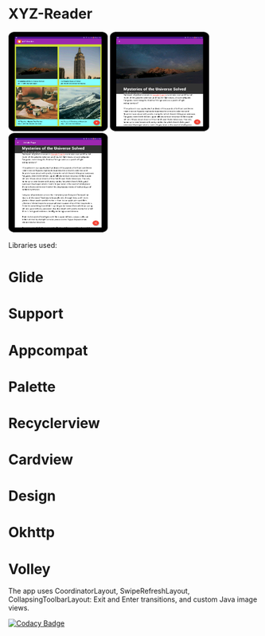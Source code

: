# XYZ-Reader

<img src="xyz main.png" width="200" height="200">
<img src="xyz detail.png" width="200" height="200">
<img src="xyz detail1.png" width="200" height="200">

Libraries used:
# Glide
# Support
# Appcompat
# Palette
# Recyclerview
# Cardview
# Design
# Okhttp
# Volley

The app uses CoordinatorLayout, SwipeRefreshLayout, CollapsingToolbarLayout: Exit and Enter transitions, and custom Java image views. 

[![Codacy Badge](https://api.codacy.com/project/badge/Grade/7771753bd2eb48f49b4028275949175d)](https://www.codacy.com/app/paulgureghian/XYZ-Reader?utm_source=github.com&amp;utm_medium=referral&amp;utm_content=paulgureghian/XYZ-Reader&amp;utm_campaign=Badge_Grade)
